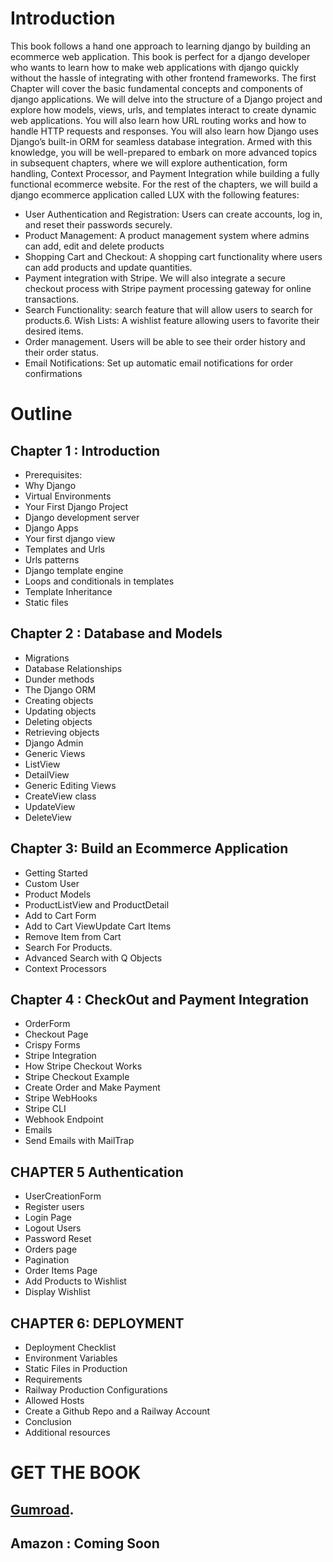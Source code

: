 # Introduction

This book follows a hand one approach to learning django by building
an ecommerce web application. This book is perfect for a django
developer who wants to learn how to make web applications with
django quickly without the hassle of integrating with other frontend
frameworks.
The first Chapter will cover the basic fundamental concepts and
components of django applications. We will delve into the structure of
a Django project and explore how models, views, urls, and templates
interact to create dynamic web applications. You will also learn how
URL routing works and how to handle HTTP requests and responses.
You will also learn how Django uses Django’s built-in ORM for seamless
database integration.
Armed with this knowledge, you will be well-prepared to embark on
more advanced topics in subsequent chapters, where we will explore
authentication, form handling, Context Processor, and Payment
Integration while building a fully functional ecommerce website.
For the rest of the chapters, we will build a django ecommerce
application called LUX with the following features:
- User Authentication and Registration: Users can create accounts,
log in, and reset their passwords securely.
- Product Management: A product management system where
admins can add, edit and delete products
- Shopping Cart and Checkout: A shopping cart functionality where
users can add products and update quantities.
- Payment integration with Stripe. We will also integrate a secure
checkout process with Stripe payment processing gateway for
online transactions.
- Search Functionality: search feature that will allow users to search
for products.6. Wish Lists: A wishlist feature allowing users to favorite their desired
items.
- Order management. Users will be able to see their order history
and their order status.
- Email Notifications: Set up automatic email notifications for order
confirmations

# Outline

## Chapter 1 : Introduction
- Prerequisites:
- Why Django
- Virtual Environments
- Your First Django Project
- Django development server
- Django Apps
- Your first django view
- Templates and Urls
- Urls patterns
- Django template engine
- Loops and conditionals in templates
- Template Inheritance
- Static files
## Chapter 2 : Database and Models
- Migrations
- Database Relationships
- Dunder methods
- The Django ORM
- Creating objects
- Updating objects
- Deleting objects
- Retrieving objects
- Django Admin
- Generic Views
- ListView
- DetailView
- Generic Editing Views
- CreateView class
- UpdateView
- DeleteView
## Chapter 3: Build an Ecommerce Application
- Getting Started
- Custom User
- Product Models
- ProductListView and ProductDetail
- Add to Cart Form
- Add to Cart ViewUpdate Cart Items
- Remove Item from Cart
- Search For Products.
- Advanced Search with Q Objects
- Context Processors
## Chapter 4 : CheckOut and Payment Integration
- OrderForm
- Checkout Page
- Crispy Forms
- Stripe Integration
- How Stripe Checkout Works
- Stripe Checkout Example
- Create Order and Make Payment
- Stripe WebHooks
- Stripe CLI
- Webhook Endpoint
- Emails
- Send Emails with MailTrap
## CHAPTER 5 Authentication
- UserCreationForm
- Register users
- Login Page
- Logout Users
- Password Reset
- Orders page
- Pagination
- Order Items Page
- Add Products to Wishlist
- Display Wishlist
## CHAPTER 6: DEPLOYMENT
- Deployment Checklist
- Environment Variables
- Static Files in Production
- Requirements
- Railway Production Configurations
- Allowed Hosts
- Create a Github Repo and a Railway Account
- Conclusion
- Additional resources

# GET THE BOOK
## [Gumroad](https://vaati.gumroad.com/l/likkax). 
## Amazon : Coming Soon


